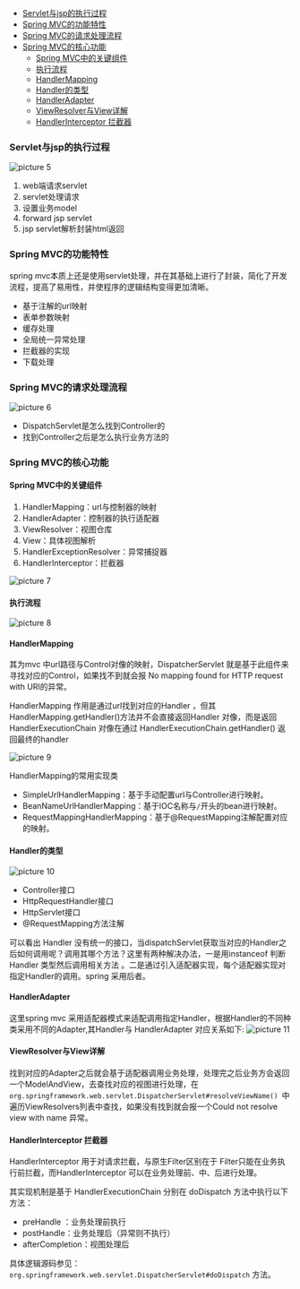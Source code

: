 - [Servlet与jsp的执行过程](#servlet与jsp的执行过程)
- [Spring MVC的功能特性](#spring-mvc的功能特性)
- [Spring MVC的请求处理流程](#spring-mvc的请求处理流程)
- [Spring MVC的核心功能](#spring-mvc的核心功能)
  - [Spring MVC中的关键组件](#spring-mvc中的关键组件)
  - [执行流程](#执行流程)
  - [HandlerMapping](#handlermapping)
  - [Handler的类型](#handler的类型)
  - [HandlerAdapter](#handleradapter)
  - [ViewResolver与View详解](#viewresolver与view详解)
  - [HandlerInterceptor 拦截器](#handlerinterceptor-拦截器)

### Servlet与jsp的执行过程
![picture 5](img/SpringMVC/Serclet.png)  

1. web端请求servlet
2. servlet处理请求
3. 设置业务model
4. forward jsp servlet
5. jsp servlet解析封装html返回

### Spring MVC的功能特性
spring mvc本质上还是使用servlet处理，并在其基础上进行了封装，简化了开发流程，提高了易用性，并使程序的逻辑结构变得更加清晰。
- 基于注解的url映射
- 表单参数映射
- 缓存处理
- 全局统一异常处理
- 拦截器的实现
- 下载处理

### Spring MVC的请求处理流程
![picture 6](img/SpringMVC/SpringMVC.png)  

- DispatchServlet是怎么找到Controller的
- 找到Controller之后是怎么执行业务方法的

### Spring MVC的核心功能
#### Spring MVC中的关键组件
1. HandlerMapping：url与控制器的映射
2. HandlerAdapter：控制器的执行适配器
3. ViewResolver：视图仓库
4. View：具体视图解析
5. HandlerExceptionResolver：异常捕捉器
6. HandlerInterceptor：拦截器
   
![picture 7](img/SpringMVC/UML.png)  

#### 执行流程
![picture 8](img/SpringMVC/Process.png)

#### HandlerMapping 
其为mvc 中url路径与Control对像的映射，DispatcherServlet 就是基于此组件来寻找对应的Control，如果找不到就会报 No mapping found for HTTP request with URI的异常。

HandlerMapping  作用是通过url找到对应的Handler ，但其HandlerMapping.getHandler()方法并不会直接返回Handler 对像，而是返回 HandlerExecutionChain 对像在通过  HandlerExecutionChain.getHandler() 返回最终的handler

![picture 9](img/SpringMVC/HandlerMapping_ExecutionChain.png)  

HandlerMapping的常用实现类
- SimpleUrlHandlerMapping：基于手动配置url与Controller进行映射。
- BeanNameUrlHandlerMapping：基于IOC名称与```/```开头的bean进行映射。
- RequestMappingHandlerMapping：基于@RequestMapping注解配置对应的映射。

#### Handler的类型
![picture 10](img/SpringMVC/Handler_Type.png)  

- Controller接口
- HttpRequestHandler接口
- HttpServlet接口
- @RequestMapping方法注解
  
可以看出 Handler 没有统一的接口，当dispatchServlet获取当对应的Handler之后如何调用呢？调用其哪个方法？这里有两种解决办法，一是用instanceof 判断Handler 类型然后调用相关方法 。二是通过引入适配器实现，每个适配器实现对指定Handler的调用。spring 采用后者。

#### HandlerAdapter
这里spring mvc 采用适配器模式来适配调用指定Handler，根据Handler的不同种类采用不同的Adapter,其Handler与 HandlerAdapter 对应关系如下:
![picture 11](img/SpringMVC/HandlerAdapter.png)  

#### ViewResolver与View详解
找到对应的Adapter之后就会基于适配器调用业务处理，处理完之后业务方会返回一个ModelAndView，去查找对应的视图进行处理，在```org.springframework.web.servlet.DispatcherServlet#resolveViewName() ```中遍历ViewResolvers列表中查找，如果没有找到就会报一个Could not resolve view with name 异常。

#### HandlerInterceptor 拦截器
HandlerInterceptor   用于对请求拦截，与原生Filter区别在于 Filter只能在业务执行前拦截，而HandlerInterceptor 可以在业务处理前、中、后进行处理。

其实现机制是基于 HandlerExecutionChain 分别在 doDispatch 方法中执行以下方法：
- preHandle ：业务处理前执行
- postHandle：业务处理后（异常则不执行）
- afterCompletion：视图处理后

具体逻辑源码参见：```org.springframework.web.servlet.DispatcherServlet#doDispatch``` 方法。


